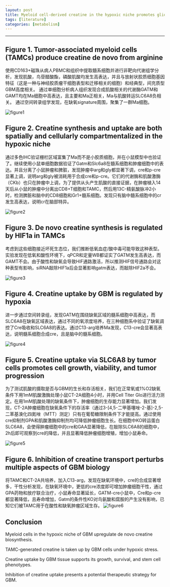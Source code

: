 ```yaml
---
layout: post
title: Myeloid cell-derived creatine in the hypoxic niche promotes glioblastoma growth
tags: [literature]
categories: [metabolism]
---
```


------------------------------------------------------------------------

## Figure 1. Tumor-associated myeloid cells (TAMCs) produce creatine de novo from arginine
使用CD163+磁珠从病人PBMC和组织中提取髓系细胞并进行非靶向代谢组学分析，发现肌酸，鸟苷醋酸酯，磷酸肌酸均发生高表达，并且与放射状胶质细胞基因特征（这是一种与神经胶质瘤干细胞表型和迁移相关的细胞）和经典型，间充质型GBM高度相关。
通过单细胞分析病人组织发现合成肌酸相关的代谢酶GATM和GAMT均在Ma细胞中高表达，且主要和Ma正相关，Ma与肌酸转运SLC6A8负相关。
通过空间转录组学发现，在缺氧signature周围，聚集了一群Ma细胞。

![figure1](https://ars.els-cdn.com/content/image/1-s2.0-S155041312300445X-gr1.jpg)

## Figure 2. Creatine synthesis and uptake are both spatially and cellularly compartmentalized in the hypoxic niche
通过多色IHC验证栅栏区域富集了Ma而不是小胶质细胞，并在小鼠模型中也验证了。继续使用小鼠单细胞数据验证了Gatm和Slc6a8在髓系细胞和肿瘤细胞中的表达。并且分离了小鼠肿瘤和脾脏，发现肿瘤中arg和gly都显著下调，cre和p-cre显著上调，说明arg和gly被消耗用于合成cre和p-cre。它们的代谢酶和肌酸激酶（CKb）也只在肿瘤中上调，为了提供从头产生肌酸的直接证据，在肿瘤植入14天后从小鼠的肿瘤中分离出CD8+T细胞和TAMC，然后用13C-精氨酸脉冲2小时，检测脾脏和脑中的CD8细胞和Gr1+髓系细胞。发现只有脑中髓系细胞中的cr发生高表达，说明cr在脑部特异。

![figure2](https://ars.els-cdn.com/content/image/1-s2.0-S155041312300445X-gr2.jpg)

## Figure 3. De novo creatine synthesis is regulated by HIF1a in TAMCs
考虑到这些细胞接近坏死生态位，我们推断低氧血症/酸中毒可能导致这种表型。实验发现在低氧和酸性环境下，qPCR和定量WB都证实了GATM发生高表达，而GAMT不会。由于酸性和缺氧会导致HIF通路激活，所以推测HIF信号通路会对这种表型有影响，siRNA敲除HIF1a后会显著影响gatm表达，而敲除HIF2a不会。

![figure3](https://ars.els-cdn.com/content/image/1-s2.0-S155041312300445X-gr3.jpg)

## Figure 4. Creatine uptake by GBM is regulated by hypoxia
进一步通过空间转录组，发现GATM在围绕缺氧区域的髓系细胞中高表达，而SLC6A8在缺氧区域表达，通过不同的氧浓度培养，在三种细胞系中验证了缺氧调控了Cre吸收和SLC6A8的表达。通过C13-arg培养Ma发现，C13-cre会显著高表达，说明髓系细胞合成cre，且是脑中的髓系细胞。

![figure4](https://ars.els-cdn.com/content/image/1-s2.0-S155041312300445X-gr4.jpg)

## Figure 5. Creatine uptake via SLC6A8 by tumor cells promotes cell growth, viability, and tumor progression
为了测试肌酸的摄取是否与GBM的生长和存活相关，我们在正常氧或1%O2缺氧条件下用1mM肌酸激酶处理小鼠CT-2A细胞4小时，并用Cell Titer Glo进行活力测定。在用1mM肌酸处理的缺氧条件下，肿瘤细胞的生存能力显著增加。我们发现，CT-2A肿瘤细胞在缺氧条件下的存活率（通过3-[4,5-二甲基噻唑-2-基]-2,5-二苯基溴化四氮唑（MTT）测定）只有在葡萄糖限制条件下才能提高。通过使用cre抑制剂GPA和肌酸激酶抑制剂均可降低肿瘤细胞生长。在细胞中KO转运蛋白SLC6A8，会使得肿瘤细胞中的cre和GAA显著降低，在敲除SLC6A8的细胞中，2h后即可观察到cre的降低，并且显著降低肿瘤细胞增殖，增加小鼠寿命。

![figure5](https://ars.els-cdn.com/content/image/1-s2.0-S155041312300445X-gr5.jpg)

## Figure 6. Inhibition of creatine transport perturbs multiple aspects of GBM biology
将TAMC和CT-2A共培养，加入C13-arg，发现在缺氧环境中，cre的合成显著增多，干性分析发现，在缺氧环境中，更低的cre浓度即可增加肿瘤细胞干性，通过GPA药物和放疗联合治疗，小鼠寿命显著延长，GATM-cre小鼠中，Cre和p-cre都显著降低，且寿命增加，Gatm的条件性KO对鸟氨酸和腐胺的产生没有影响，已知它们被TAMC用于在酸性和缺氧肿瘤区域生存。
![figure6](https://ars.els-cdn.com/content/image/1-s2.0-S155041312300445X-gr6.jpg)

 ## Conclusion
 
 Myeloid cells in the hypoxic niche of GBM upregulate de novo creatine biosynthesis. 

 TAMC-generated creatine is taken up by GBM cells under hypoxic stress.

 Creatine uptake by GBM tissue supports its growth, survival, and stem cell phenotypes. 

 Inhibition of creatine uptake presents a potential therapeutic strategy for GBM. 

